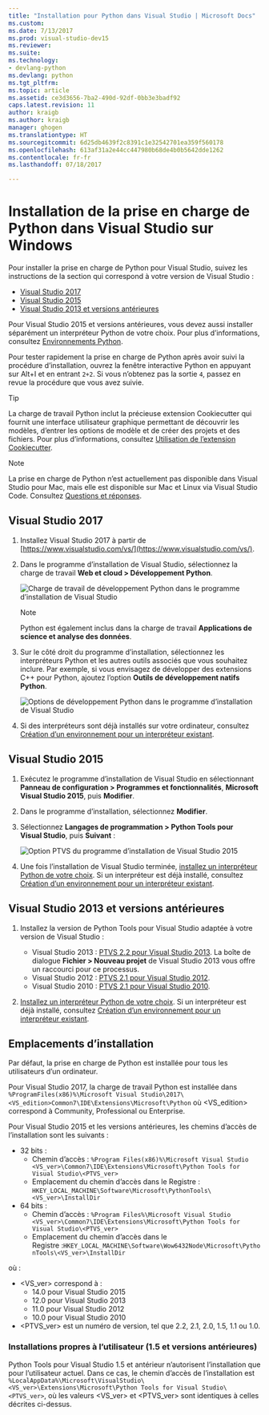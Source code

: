 ```yaml
---
title: "Installation pour Python dans Visual Studio | Microsoft Docs"
ms.custom: 
ms.date: 7/13/2017
ms.prod: visual-studio-dev15
ms.reviewer: 
ms.suite: 
ms.technology:
- devlang-python
ms.devlang: python
ms.tgt_pltfrm: 
ms.topic: article
ms.assetid: ce3d3656-7ba2-490d-92df-0bb3e3badf92
caps.latest.revision: 11
author: kraigb
ms.author: kraigb
manager: ghogen
ms.translationtype: HT
ms.sourcegitcommit: 6d25db4639f2c8391c1e32542701ea359f560178
ms.openlocfilehash: 613af31a2e44cc447980b68de4b0b5642dde1262
ms.contentlocale: fr-fr
ms.lasthandoff: 07/18/2017

---
```


# <a name="installing-python-support-in-visual-studio-on-windows"></a>Installation de la prise en charge de Python dans Visual Studio sur Windows

Pour installer la prise en charge de Python pour Visual Studio, suivez les instructions de la section qui correspond à votre version de Visual Studio :

- [Visual Studio 2017](#visual-studio-2017)
- [Visual Studio 2015](#visual-studio-2015)
- [Visual Studio 2013 et versions antérieures](#visual-studio-2013-and-earlier)

Pour Visual Studio 2015 et versions antérieures, vous devez aussi installer séparément un interpréteur Python de votre choix. Pour plus d’informations, consultez [Environnements Python](python-environments.md).

Pour tester rapidement la prise en charge de Python après avoir suivi la procédure d’installation, ouvrez la fenêtre interactive Python en appuyant sur Alt+I et en entrant `2+2`. Si vous n’obtenez pas la sortie `4`, passez en revue la procédure que vous avez suivie.

> [!Tip]
> La charge de travail Python inclut la précieuse extension Cookiecutter qui fournit une interface utilisateur graphique permettant de découvrir les modèles, d’entrer les options de modèle et de créer des projets et des fichiers. Pour plus d’informations, consultez [Utilisation de l’extension Cookiecutter](cookiecutter.md).

> [!Note]
> La prise en charge de Python n’est actuellement pas disponible dans Visual Studio pour Mac, mais elle est disponible sur Mac et Linux via Visual Studio Code. Consultez [Questions et réponses](python-in-visual-studio.md#questions-and-answers).

## <a name="visual-studio-2017"></a>Visual Studio 2017

1. Installez Visual Studio 2017 à partir de [https://www.visualstudio.com/vs/](https://www.visualstudio.com/vs/).

1. Dans le programme d’installation de Visual Studio, sélectionnez la charge de travail **Web et cloud > Développement Python**.

    ![Charge de travail de développement Python dans le programme d’installation de Visual Studio](media/installation-python-workload.png)

    > [!Note]
    > Python est également inclus dans la charge de travail **Applications de science et analyse des données**.

1. Sur le côté droit du programme d’installation, sélectionnez les interpréteurs Python et les autres outils associés que vous souhaitez inclure. Par exemple, si vous envisagez de développer des extensions C++ pour Python, ajoutez l’option **Outils de développement natifs Python**.

    ![Options de développement Python dans le programme d’installation de Visual Studio](media/installation-python-options.png)

1. Si des interpréteurs sont déjà installés sur votre ordinateur, consultez [Création d’un environnement pour un interpréteur existant](python-environments.md#creating-an-environment-for-an-existing-interpreter).

## <a name="visual-studio-2015"></a>Visual Studio 2015

1. Exécutez le programme d’installation de Visual Studio en sélectionnant **Panneau de configuration > Programmes et fonctionnalités**, **Microsoft Visual Studio 2015**, puis **Modifier**.

1. Dans le programme d’installation, sélectionnez **Modifier**.

1. Sélectionnez **Langages de programmation > Python Tools pour Visual Studio**, puis **Suivant** :

    ![Option PTVS du programme d’installation de Visual Studio 2015](media/installation-vs2015.png)    

1. Une fois l’installation de Visual Studio terminée, [installez un interpréteur Python de votre choix](python-environments.md#selecting-and-installing-python-interpreters). Si un interpréteur est déjà installé, consultez [Création d’un environnement pour un interpréteur existant](python-environments.md#creating-an-environment-for-an-existing-interpreter).

## <a name="visual-studio-2013-and-earlier"></a>Visual Studio 2013 et versions antérieures

1. Installez la version de Python Tools pour Visual Studio adaptée à votre version de Visual Studio :

    - Visual Studio 2013 : [PTVS 2.2 pour Visual Studio 2013](https://github.com/Microsoft/PTVS/releases/v2.2). La boîte de dialogue **Fichier > Nouveau projet** de Visual Studio 2013 vous offre un raccourci pour ce processus.
    - Visual Studio 2012 : [PTVS 2.1 pour Visual Studio 2012](https://pytools.codeplex.com/downloads/get/920478).
    - Visual Studio 2010 : [PTVS 2.1 pour Visual Studio 2010](https://pytools.codeplex.com/downloads/get/920479).

1. [Installez un interpréteur Python de votre choix](python-environments.md#selecting-and-installing-python-interpreters). Si un interpréteur est déjà installé, consultez [Création d’un environnement pour un interpréteur existant](python-environments.md#creating-an-environment-for-an-existing-interpreter).

## <a name="install-locations"></a>Emplacements d’installation

Par défaut, la prise en charge de Python est installée pour tous les utilisateurs d’un ordinateur.

Pour Visual Studio 2017, la charge de travail Python est installée dans `%ProgramFiles(x86)%\Microsoft Visual Studio\2017\<VS_edition>Common7\IDE\Extensions\Microsoft\Python` où &lt;VS_edition&gt; correspond à Community, Professional ou Enterprise.

Pour Visual Studio 2015 et les versions antérieures, les chemins d’accès de l’installation sont les suivants :

- 32 bits :
  - Chemin d’accès : `%Program Files(x86)%\Microsoft Visual Studio <VS_ver>\Common7\IDE\Extensions\Microsoft\Python Tools for Visual Studio\<PTVS_ver>`
  - Emplacement du chemin d’accès dans le Registre : `HKEY_LOCAL_MACHINE\Software\Microsoft\PythonTools\<VS_ver>\InstallDir`
- 64 bits :
  - Chemin d’accès : `%Program Files%\Microsoft Visual Studio <VS_ver>\Common7\IDE\Extensions\Microsoft\Python Tools for Visual Studio\<PTVS_ver>`
  - Emplacement du chemin d’accès dans le Registre :`HKEY_LOCAL_MACHINE\Software\Wow6432Node\Microsoft\PythonTools\<VS_ver>\InstallDir`

où :

- &lt;VS_ver&gt; correspond à :    
    - 14.0 pour Visual Studio 2015
    - 12.0 pour Visual Studio 2013
    - 11.0 pour Visual Studio 2012
    - 10.0 pour Visual Studio 2010
- &lt;PTVS_ver&gt; est un numéro de version, tel que 2.2, 2.1, 2.0, 1.5, 1.1 ou 1.0.

### <a name="user-specific-installations-15-and-earlier"></a>Installations propres à l’utilisateur (1.5 et versions antérieures)

Python Tools pour Visual Studio 1.5 et antérieur n’autorisent l’installation que pour l’utilisateur actuel. Dans ce cas, le chemin d’accès de l’installation est `%LocalAppData%\Microsoft\VisualStudio\<VS_ver>\Extensions\Microsoft\Python Tools for Visual Studio\<PTVS_ver>`, où les valeurs &lt;VS_ver&gt; et &lt;PTVS_ver&gt; sont identiques à celles décrites ci-dessus.

